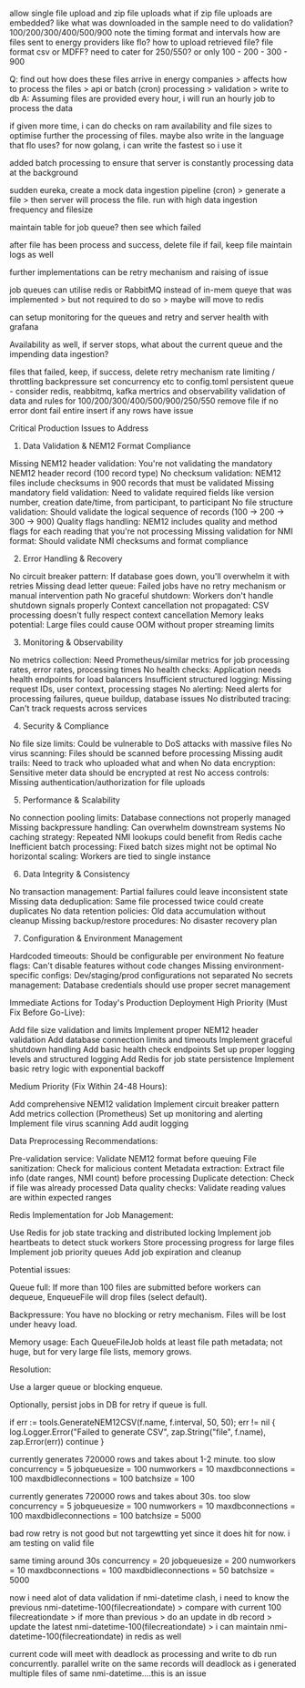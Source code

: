 allow single file upload and zip file uploads
what if zip file uploads are embedded? like what was downloaded in the sample
need to do validation? 100/200/300/400/500/900
note the timing format and intervals
how are files sent to energy providers like flo?
how to upload retrieved file?
file format csv or MDFF?
need to cater for 250/550? or only 100 - 200 - 300 - 900

Q: find out how does these files arrive in energy companies > affects how to process the files > api or batch (cron) processing > validation > write to db
A: Assuming files are provided every hour, i will run an hourly job to process the data

if given more time, i can do checks on ram availability and file sizes to optimise further the processing of files.
maybe also write in the language that flo uses? for now golang, i can write the fastest so i use it

added batch processing to ensure that server is constantly processing data at the background

sudden eureka, create a mock data ingestion pipeline (cron) > generate a file > then server will process the file. run with high data ingestion frequency and filesize

maintain table for job queue? then see which failed

after file has been process and success, delete file
if fail, keep file
maintain logs as well

further implementations can be retry mechanism and raising of issue

job queues can utilise redis or RabbitMQ instead of in-mem queye that was implemented > but not required to do so > maybe will move to redis

can setup monitoring for the queues and retry and server health with grafana

Availability as well, if server stops, what about the current queue and the impending data ingestion?

files that failed, keep, if success, delete
retry mechanism
rate limiting / throttling
backpressure
set concurrency etc to config.toml
persistent queue - consider redis, reabbitmq, kafka
mertrics and observability
validation of data and rules for 100/200/300/400/500/900/250/550
remove file if no error
dont fail entire insert if any rows have issue

Critical Production Issues to Address
1. Data Validation & NEM12 Format Compliance

Missing NEM12 header validation: You're not validating the mandatory NEM12 header record (100 record type)
No checksum validation: NEM12 files include checksums in 900 records that must be validated
Missing mandatory field validation: Need to validate required fields like version number, creation date/time, from participant, to participant
No file structure validation: Should validate the logical sequence of records (100 → 200 → 300 → 900)
Quality flags handling: NEM12 includes quality and method flags for each reading that you're not processing
Missing validation for NMI format: Should validate NMI checksums and format compliance

2. Error Handling & Recovery

No circuit breaker pattern: If database goes down, you'll overwhelm it with retries
Missing dead letter queue: Failed jobs have no retry mechanism or manual intervention path
No graceful shutdown: Workers don't handle shutdown signals properly
Context cancellation not propagated: CSV processing doesn't fully respect context cancellation
Memory leaks potential: Large files could cause OOM without proper streaming limits

3. Monitoring & Observability

No metrics collection: Need Prometheus/similar metrics for job processing rates, error rates, processing times
No health checks: Application needs health endpoints for load balancers
Insufficient structured logging: Missing request IDs, user context, processing stages
No alerting: Need alerts for processing failures, queue buildup, database issues
No distributed tracing: Can't track requests across services

4. Security & Compliance

No file size limits: Could be vulnerable to DoS attacks with massive files
No virus scanning: Files should be scanned before processing
Missing audit trails: Need to track who uploaded what and when
No data encryption: Sensitive meter data should be encrypted at rest
No access controls: Missing authentication/authorization for file uploads

5. Performance & Scalability

No connection pooling limits: Database connections not properly managed
Missing backpressure handling: Can overwhelm downstream systems
No caching strategy: Repeated NMI lookups could benefit from Redis cache
Inefficient batch processing: Fixed batch sizes might not be optimal
No horizontal scaling: Workers are tied to single instance

6. Data Integrity & Consistency

No transaction management: Partial failures could leave inconsistent state
Missing data deduplication: Same file processed twice could create duplicates
No data retention policies: Old data accumulation without cleanup
Missing backup/restore procedures: No disaster recovery plan

7. Configuration & Environment Management

Hardcoded timeouts: Should be configurable per environment
No feature flags: Can't disable features without code changes
Missing environment-specific configs: Dev/staging/prod configurations not separated
No secrets management: Database credentials should use proper secret management

Immediate Actions for Today's Production Deployment
High Priority (Must Fix Before Go-Live):

Add file size validation and limits
Implement proper NEM12 header validation
Add database connection limits and timeouts
Implement graceful shutdown handling
Add basic health check endpoints
Set up proper logging levels and structured logging
Add Redis for job state persistence
Implement basic retry logic with exponential backoff

Medium Priority (Fix Within 24-48 Hours):

Add comprehensive NEM12 validation
Implement circuit breaker pattern
Add metrics collection (Prometheus)
Set up monitoring and alerting
Implement file virus scanning
Add audit logging

Data Preprocessing Recommendations:

Pre-validation service: Validate NEM12 format before queuing
File sanitization: Check for malicious content
Metadata extraction: Extract file info (date ranges, NMI count) before processing
Duplicate detection: Check if file was already processed
Data quality checks: Validate reading values are within expected ranges

Redis Implementation for Job Management:

Use Redis for job state tracking and distributed locking
Implement job heartbeats to detect stuck workers
Store processing progress for large files
Implement job priority queues
Add job expiration and cleanup

Potential issues:

Queue full: If more than 100 files are submitted before workers can dequeue, EnqueueFile will drop files (select default).

Backpressure: You have no blocking or retry mechanism. Files will be lost under heavy load.

Memory usage: Each QueueFileJob holds at least file path metadata; not huge, but for very large file lists, memory grows.

Resolution:

Use a larger queue or blocking enqueue.

Optionally, persist jobs in DB for retry if queue is full.

if err := tools.GenerateNEM12CSV(f.name, f.interval, 50, 50); err != nil {
    log.Logger.Error("Failed to generate CSV", zap.String("file", f.name), zap.Error(err))
    continue
}

currently generates 720000 rows and takes about 1-2 minute. too slow
concurrency = 5
jobqueuesize = 100
numworkers = 10
maxdbconnections = 100
maxdbidleconnections = 100
batchsize = 100

currently generates 720000 rows and takes about 30s. too slow
concurrency = 5
jobqueuesize = 100
numworkers = 10
maxdbconnections = 100
maxdbidleconnections = 100
batchsize = 5000

bad row retry is not good but not targewtting yet since it does hit for now. i am testing on valid file

same timing around 30s
concurrency = 20
jobqueuesize = 200
numworkers = 10
maxdbconnections = 100
maxdbidleconnections = 50
batchsize = 5000

now i need alot of data validation
if nmi-datetime clash, i need to know the previous nmi-datetime-100(filecreationdate) > compare with current 100 filecreationdate > if more than previous > do an update in db record > update the latest nmi-datetime-100(filecreationdate) > i can maintain nmi-datetime-100(filecreationdate) in redis as well

current code will meet with deadlock as processing and write to db run concurrently. parallel write on the same records will deadlock as i generated multiple files of same nmi-datetime....this is an issue